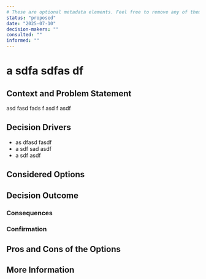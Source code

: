```yaml
---
# These are optional metadata elements. Feel free to remove any of them.
status: "proposed"
date: "2025-07-10"
decision-makers: ""
consulted: ""
informed: ""
---
```


# a sdfa sdfas df

## Context and Problem Statement

asd fasd fads f asd f asdf

## Decision Drivers

* as dfasd fasdf
* a sdf sad asdf
* a sdf asdf&#x20;

## Considered Options

## Decision Outcome

### Consequences

### Confirmation

## Pros and Cons of the Options

## More Information